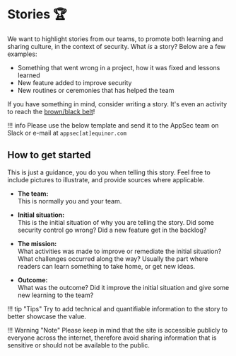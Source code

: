 # Stories 🏆

We want to highlight stories from our teams, to promote both learning and sharing culture, in the context of security. What _is_ a story? Below are a few examples:
- Something that went wrong in a project, how it was fixed and lessons learned
- New feature added to improve security
- New routines or ceremonies that has helped the team

 If you have something in mind, consider writing a story. It's even an activity to reach the [brown/black belt](../4-learning-platform.md#activities)!

!!! info
    Please use the below template and send it to the AppSec team on Slack or e-mail at ``appsec[at]equinor.com``

## How to get started

This is just a guidance, you do you when telling this story. Feel free to include pictures to illustrate, and provide sources where applicable.

- **The team:**<br>
This is normally you and your team.

- **Initial situation:**<br>
This is the initial situation of why you are telling the story. Did some security control go wrong? Did a new feature get in the backlog?

- **The mission:**<br>
What activities was made to improve or remediate the initial situation? What challenges occurred along the way? Usually the part where readers can learn something to take home, or get new ideas.

- **Outcome:**<br>
What was the outcome? Did it improve the initial situation and give some new learning to the team?

!!! tip "Tips"
    Try to add technical and quantifiable information to the story to better showcase the value.

!!! Warning "Note"
    Please keep in mind that the site is accessible publicly to everyone across the internet, therefore avoid sharing information that is sensitive or should not be available to the public.
